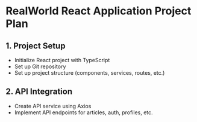 # RealWorld React Application Project Plan

## 1. Project Setup
- Initialize React project with TypeScript
- Set up Git repository
- Set up project structure (components, services, routes, etc.)

## 2. API Integration
- Create API service using Axios
- Implement API endpoints for articles, auth, profiles, etc.
